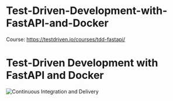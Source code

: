 # Test-Driven-Development-with-FastAPI-and-Docker
Course: https://testdriven.io/courses/tdd-fastapi/

# Test-Driven Development with FastAPI and Docker

![Continuous Integration and Delivery](https://github.com/Quinvanvelzen/fastapi-tdd-docker/workflows/Continuous%20Integration%20and%20Delivery/badge.svg?branch=main)
